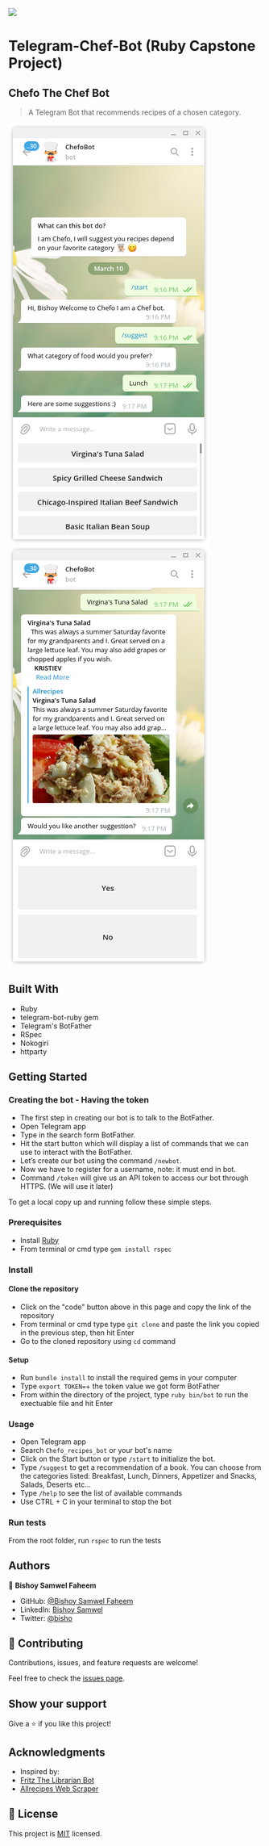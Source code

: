 ![](https://img.shields.io/badge/Microverse-blueviolet)

# Telegram-Chef-Bot (Ruby Capstone Project) 


## Chefo The Chef Bot
> A Telegram Bot that recommends recipes of a chosen category.

![1](./assets/4.png)
![2](./assets/5.png)


## Built With

- Ruby
- telegram-bot-ruby gem
- Telegram's BotFather
- RSpec
- Nokogiri
- httparty

## Getting Started

### Creating the bot - Having the token
- The first step in creating our bot is to talk to the BotFather.
- Open Telegram app
- Type in the search form BotFather.
- Hit the start button which will display a list of commands that we can use to interact with the BotFather.
- Let’s create our bot using the command `/newbot`.
- Now we have to register for a username, note: it must end in bot.
- Command `/token` will give us an API token to access our bot through HTTPS. (We will use it later)
 

To get a local copy up and running follow these simple steps.

### Prerequisites
- Install [Ruby](https://www.ruby-lang.org/en/documentation/installation/)
- From terminal or cmd type `gem install rspec`

### Install

#### Clone the repository
- Click on the "code" button above in this page and copy the link of the repository
- From terminal or cmd type type `git clone` and paste the link you copied in the previous step, then hit Enter
- Go to the cloned repository using `cd` command

#### Setup
- Run `bundle install` to install the required gems in your computer
- Type `export TOKEN=`+ the token value we got form BotFather
- From within the directory of the project, type `ruby bin/bot` to run the exectuable file and hit Enter

### Usage

- Open Telegram app
- Search `Chefo_recipes_bot` or your bot's name
- Click on the Start button or type `/start` to initialize the bot.
- Type `/suggest` to get a recommendation of a book. You can choose from the categories listed: Breakfast, Lunch, Dinners, Appetizer and Snacks, Salads, Deserts etc...
- Type `/help` to see the list of available commands
- Use CTRL + C in your terminal to stop the bot 

### Run tests

From the root folder, run `rspec` to run the tests

## Authors

👤 **Bishoy Samwel Faheem**
- GitHub: [@Bishoy Samwel Faheem](https://github.com/Bishoy-Samwel)
- LinkedIn: [Bishoy Samwel](https://www.linkedin.com/in/bishoy-samwuel-ss/)
- Twitter: [@bisho](https://twitter.com/BishoFaheem15)

## 🤝 Contributing
Contributions, issues, and feature requests are welcome!

Feel free to check the [issues page](https://github.com/Bishoy-Samwel/Telegram-Bot/chefo-bot//issues).

## Show your support

Give a ⭐️ if you like this project!

## Acknowledgments
- Inspired by:
- [Fritz The Librarian Bot](https://github.com/aliciapaz/ruby_bot)
- [Allrecipes Web Scraper](https://github.com/jadx2/recipes_scraper)
## 📝 License

This project is [MIT](LICENSE) licensed.
